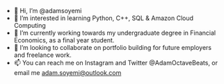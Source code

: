 - 👋 Hi, I’m @adamsoyemi
- 👀 I’m interested in learning Python, C++, SQL & Amazon Cloud Computing
- 🌱 I’m currently working towards my undergraduate degree in Financial Economics, as a final year student.
- 💞️ I’m looking to collaborate on portfolio building for future employers and freelance work.
- 📫 You can reach me on Instagram and Twitter @AdamOctaveBeats, or email me adam.soyemi@outlook.com

<!---
adamsoyemi/adamsoyemi is a ✨ special ✨ repository because its `README.md` (this file) appears on your GitHub profile.
You can click the Preview link to take a look at your changes.
--->
